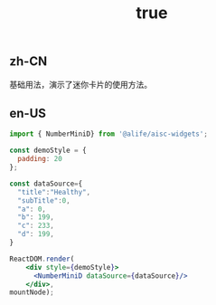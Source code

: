 ﻿---
order: 0
title:
  zh-CN: 基本
  en-US: Basic
---

## zh-CN

基础用法，演示了迷你卡片的使用方法。

## en-US


````jsx
import { NumberMiniD} from '@alife/aisc-widgets';

const demoStyle = {
  padding: 20
};

const dataSource={
  "title":"Healthy",
  "subTitle":0,
  "a": 0,
  "b": 199,
  "c": 233,
  "d": 199,
}

ReactDOM.render(
    <div style={demoStyle}>
      <NumberMiniD dataSource={dataSource}/>
    </div>,
mountNode);
````

